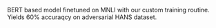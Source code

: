 BERT based model finetuned on MNLI with our custom training routine.
Yields 60% accuraqcy on adversarial HANS dataset.
